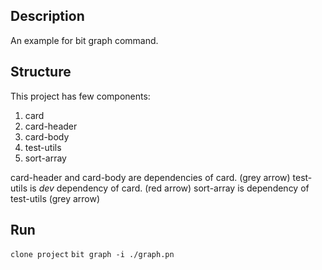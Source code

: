 ## Description
An example for bit graph command.

## Structure
This project has few components:
1. card
2. card-header
3. card-body
4. test-utils
5. sort-array

card-header and card-body are dependencies of card. (grey arrow)
test-utils is *dev* dependency of card. (red arrow)
sort-array is dependency of test-utils (grey arrow)

## Run
`clone project`
`bit graph -i ./graph.pn`
